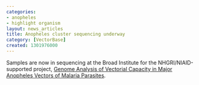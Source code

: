 ```yaml
---
categories:
- anopheles
- highlight organism
layout: news_articles
title: Anopheles cluster sequencing underway
category: [VectorBase]
created: 1301976000
---
```

Samples are now in sequencing at the Broad Institute for the NHGRI/NIAID-supported project, <a href="/projects/genome-analysis-vectorial-capacity-major-anopheles-vectors-malaria-parasites">Genome Analysis of Vectorial Capacity in Major Anopheles Vectors of Malaria Parasites</a>. 
